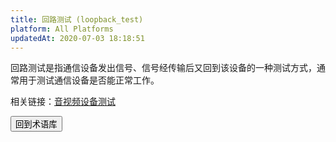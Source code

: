 ```yaml
---
title: 回路测试 (loopback_test)
platform: All Platforms
updatedAt: 2020-07-03 18:18:51
---
```


回路测试是指通信设备发出信号、信号经传输后又回到该设备的一种测试方式，通常用于测试通信设备是否能正常工作。

<div class="alert info">相关链接：<a href="https://docs.agora.io/cn/Interactive%20Broadcast/test_switch_device_android?platform=Android">音视频设备测试</a></div>
	
	
<a href="./terms"><button>回到术语库</button></a>
